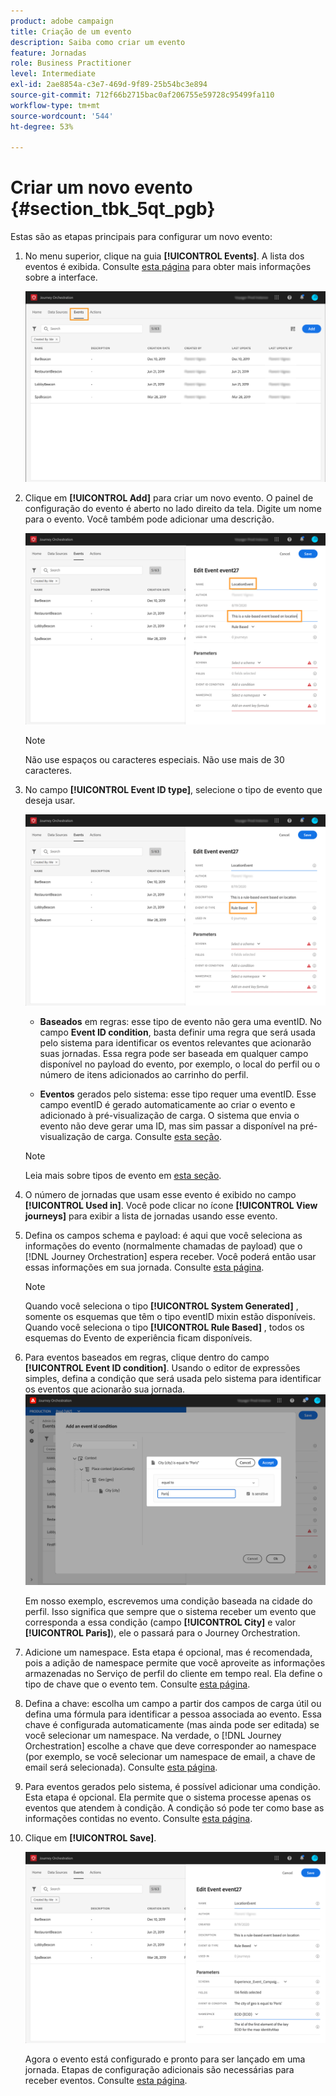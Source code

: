 ```yaml
---
product: adobe campaign
title: Criação de um evento
description: Saiba como criar um evento
feature: Jornadas
role: Business Practitioner
level: Intermediate
exl-id: 2ae8854a-c3e7-469d-9f89-25b54bc3e894
source-git-commit: 712f66b2715bac0af206755e59728c95499fa110
workflow-type: tm+mt
source-wordcount: '544'
ht-degree: 53%

---
```


# Criar um novo evento {#section_tbk_5qt_pgb}

Estas são as etapas principais para configurar um novo evento:

1. No menu superior, clique na guia **[!UICONTROL Events]**. A lista dos eventos é exibida. Consulte [esta página](../about/user-interface.md) para obter mais informações sobre a interface.

   ![](../assets/journey5.png)

1. Clique em **[!UICONTROL Add]** para criar um novo evento. O painel de configuração do evento é aberto no lado direito da tela. Digite um nome para o evento. Você também pode adicionar uma descrição.

   ![](../assets/journey6.png)

   >[!NOTE]
   >
   >Não use espaços ou caracteres especiais. Não use mais de 30 caracteres.

1. No campo **[!UICONTROL Event ID type]**, selecione o tipo de evento que deseja usar.

   ![](../assets/journey6bis.png)

   * **Baseados** em regras: esse tipo de evento não gera uma eventID. No campo **Event ID condition**, basta definir uma regra que será usada pelo sistema para identificar os eventos relevantes que acionarão suas jornadas. Essa regra pode ser baseada em qualquer campo disponível no payload do evento, por exemplo, o local do perfil ou o número de itens adicionados ao carrinho do perfil.

   * **Eventos** gerados pelo sistema: esse tipo requer uma eventID. Esse campo eventID é gerado automaticamente ao criar o evento e adicionado à pré-visualização de carga. O sistema que envia o evento não deve gerar uma ID, mas sim passar a disponível na pré-visualização de carga. Consulte [esta seção](../event/previewing-the-payload.md).
   >[!NOTE]
   >
   >Leia mais sobre tipos de evento em [esta seção](../event/about-events.md).
1. O número de jornadas que usam esse evento é exibido no campo **[!UICONTROL Used in]**. Você pode clicar no ícone **[!UICONTROL View journeys]** para exibir a lista de jornadas usando esse evento.
1. Defina os campos schema e payload: é aqui que você seleciona as informações do evento (normalmente chamadas de payload) que o [!DNL Journey Orchestration] espera receber. Você poderá então usar essas informações em sua jornada. Consulte [esta página](../event/defining-the-payload-fields.md).
   >[!NOTE]
   >
   >Quando você seleciona o tipo **[!UICONTROL System Generated]** , somente os esquemas que têm o tipo eventID mixin estão disponíveis. Quando você seleciona o tipo **[!UICONTROL Rule Based]** , todos os esquemas do Evento de experiência ficam disponíveis.

1. Para eventos baseados em regras, clique dentro do campo **[!UICONTROL Event ID condition]**. Usando o editor de expressões simples, defina a condição que será usada pelo sistema para identificar os eventos que acionarão sua jornada.
   ![](../assets/alpha-event6.png)

   Em nosso exemplo, escrevemos uma condição baseada na cidade do perfil. Isso significa que sempre que o sistema receber um evento que corresponda a essa condição (campo **[!UICONTROL City]** e valor **[!UICONTROL Paris]**), ele o passará para o Journey Orchestration.

1. Adicione um namespace. Esta etapa é opcional, mas é recomendada, pois a adição de namespace permite que você aproveite as informações armazenadas no Serviço de perfil do cliente em tempo real. Ela define o tipo de chave que o evento tem. Consulte [esta página](../event/selecting-the-namespace.md).
1. Defina a chave: escolha um campo a partir dos campos de carga útil ou defina uma fórmula para identificar a pessoa associada ao evento. Essa chave é configurada automaticamente (mas ainda pode ser editada) se você selecionar um namespace. Na verdade, o [!DNL Journey Orchestration] escolhe a chave que deve corresponder ao namespace (por exemplo, se você selecionar um namespace de email, a chave de email será selecionada). Consulte [esta página](../event/defining-the-event-key.md).
1. Para eventos gerados pelo sistema, é possível adicionar uma condição. Esta etapa é opcional. Ela permite que o sistema processe apenas os eventos que atendem à condição. A condição só pode ter como base as informações contidas no evento. Consulte [esta página](../event/adding-a-condition.md).
1. Clique em **[!UICONTROL Save]**.

   ![](../assets/journey7.png)

   Agora o evento está configurado e pronto para ser lançado em uma jornada. Etapas de configuração adicionais são necessárias para receber eventos. Consulte [esta página](../event/additional-steps-to-send-events-to-journey-orchestration.md).
